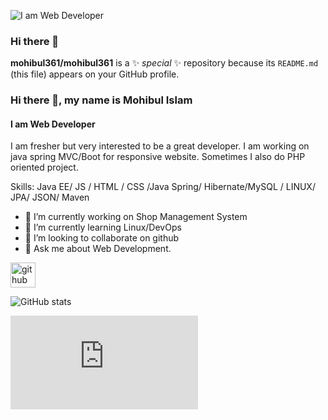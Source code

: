 ![I am Web Developer](https://scontent.fdac31-1.fna.fbcdn.net/v/t1.6435-9/89778048_1060797114297199_2174080615232569344_n.jpg?_nc_cat=106&ccb=1-5&_nc_sid=09cbfe&_nc_ohc=xNwnTqts8pwAX_Sk7Z5&_nc_ht=scontent.fdac31-1.fna&oh=00_AT-qn69GVTYYzPPKzNS6yu1Zcb39zaqr0bZknEp-BzSzMg&oe=6286704D)
### Hi there 👋


**mohibul361/mohibul361** is a ✨ _special_ ✨ repository because its `README.md` (this file) appears on your GitHub profile.
### Hi there 👋, my name is Mohibul Islam
#### I am Web Developer

I am fresher but very interested to be a great developer. I am working on java spring MVC/Boot for responsive website. Sometimes I also do PHP oriented project.

Skills: Java EE/ JS / HTML / CSS /Java Spring/ Hibernate/MySQL / LINUX/ JPA/ JSON/ Maven

- 🔭 I’m currently working on Shop Management System 
- 🌱 I’m currently learning Linux/DevOps 
- 👯 I’m looking to collaborate on github 
- 💬 Ask me about Web Development. 


[<img src='https://cdn.jsdelivr.net/npm/simple-icons@3.0.1/icons/github.svg' alt='github' height='40'>](https://github.com/https://github.com/mohibul361/mohibul361/edit/main/README.md)  

![GitHub stats](https://github-readme-stats.vercel.app/api?username=https://github.com/mohibul361/mohibul361/edit/main/README.md&show_icons=true)  

![Profile views](https://gpvc.arturio.dev/https://github.com/mohibul361/mohibul361/edit/main/README.md)  


